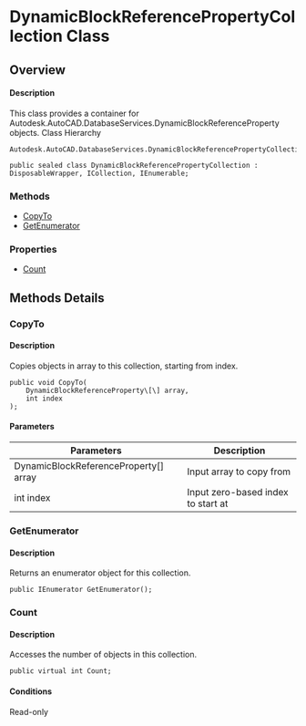 # DynamicBlockReferencePropertyCollection Class

## Overview

#### Description
This class provides a container for Autodesk.AutoCAD.DatabaseServices.DynamicBlockReferenceProperty objects.
Class Hierarchy
```text
Autodesk.AutoCAD.DatabaseServices.DynamicBlockReferencePropertyCollection
```

```text
public sealed class DynamicBlockReferencePropertyCollection : DisposableWrapper, ICollection, IEnumerable;
```

### Methods

- [CopyTo](#copyto)
- [GetEnumerator](#getenumerator)

### Properties

- [Count](#count)


## Methods Details

### CopyTo

#### Description
Copies objects in array to this collection, starting from index.
```text
public void CopyTo(
    DynamicBlockReferenceProperty\[\] array, 
    int index
);
```

#### Parameters

| Parameters | Description |
| --- | --- |
| DynamicBlockReferenceProperty[] array | Input array to copy from |
| int index | Input zero-based index to start at |

### GetEnumerator

#### Description
Returns an enumerator object for this collection.
```text
public IEnumerator GetEnumerator();
```

### Count

#### Description
Accesses the number of objects in this collection.
```text
public virtual int Count;
```

#### Conditions
Read-only